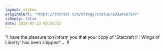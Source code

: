 ```yaml
---
layout: status
originalUrl: 'https://twitter.com/marcgg/status/19324687547'
isReply: false
date: 2010-07-23 08:51:52
---
```


"I have the pleasure ton inform you that your copy of 'Starcraft II : Wings of Liberty' has been shipped"... !!!
